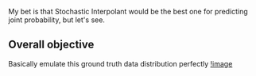 My bet is that Stochastic Interpolant would be the best one for predicting joint probability, but let's see.


## Overall objective
Basically emulate this ground truth data distribution perfectly [!image](https://github.com/nam-drun/sneak_peek_on_my_current_paper/blob/main/toy-DataDistribution_unsup-guidance.png)

